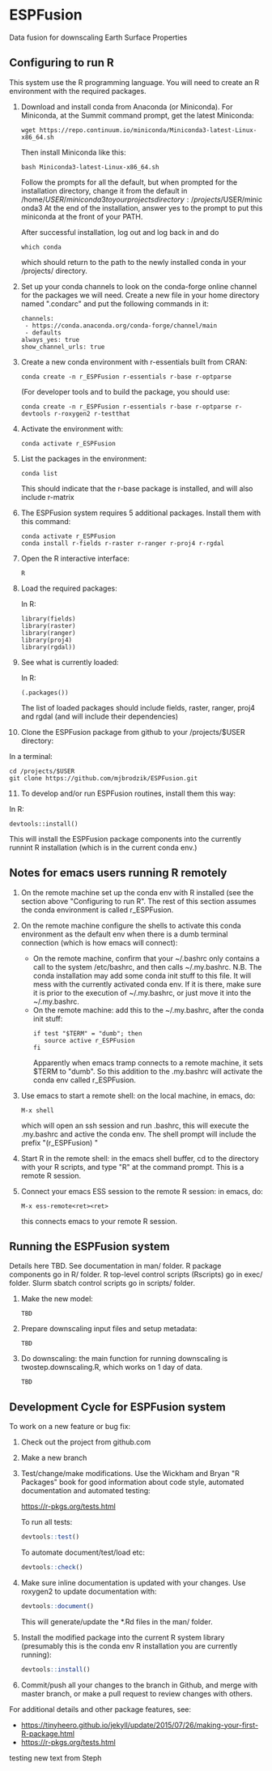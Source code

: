 # ESPFusion
Data fusion for downscaling Earth Surface Properties

## Configuring to run R

This system use the R programming language.  You will need to
create an R environment with the required packages.

1. Download and install conda from Anaconda (or Miniconda). For
   Miniconda, at the Summit command prompt, get the latest Miniconda:

   ```
   wget https://repo.continuum.io/miniconda/Miniconda3-latest-Linux-x86_64.sh
   ```

   Then install Miniconda like this:

   ```
   bash Miniconda3-latest-Linux-x86_64.sh
   ```

   Follow the prompts for all the default, but when prompted for the installation
   directory, change it from the default in /home/$USER/miniconda3 to your
   projects directory:  /projects/$USER/miniconda3
   At the end of the installation, answer yes to the prompt to put this miniconda
   at the front of your PATH.

   After successful installation, log out and log back in and do

   ```
   which conda
   ```

   which should return to the path to the newly installed conda in your /projects/
   directory.

2. Set up your conda channels to look on the conda-forge online channel for the
   packages we will need.  Create a new file in your home directory named ".condarc" and
   put the following commands in it:

   ```
   channels:
    - https://conda.anaconda.org/conda-forge/channel/main
    - defaults
   always_yes: true
   show_channel_urls: true
   ```
   
3. Create a new conda environment with r-essentials built from
   CRAN:

   ```
   conda create -n r_ESPFusion r-essentials r-base r-optparse
   ```

   (For developer tools and to build the package, you should use:

   ```
   conda create -n r_ESPFusion r-essentials r-base r-optparse r-devtools r-roxygen2 r-testthat
   ```
   
4. Activate the environment with:

   ```
   conda activate r_ESPFusion
   ```
   
5. List the packages in the environment:

   ```
   conda list
   ```

   This should indicate that the r-base package is installed, and
   will also include r-matrix
   
6. The ESPFusion system requires 5 additional packages. Install
   them with this command:

   ```
   conda activate r_ESPFusion
   conda install r-fields r-raster r-ranger r-proj4 r-rgdal
   ```
   
7. Open the R interactive interface:

   ```
   R
   ```
   
8. Load the required packages:

   In R:

   ```
   library(fields)
   library(raster)
   library(ranger)
   library(proj4)
   library(rgdal))
   ```
   
9. See what is currently loaded:

   In R:

   ```
   (.packages())
   ```
   
   The list of loaded packages should include fields, raster,
   ranger, proj4 and rgdal (and will include their dependencies)

10. Clone the ESPFusion package from github to your /projects/$USER directory:

   In a terminal:
   
   ```
   cd /projects/$USER
   git clone https://github.com/mjbrodzik/ESPFusion.git
   ```

11. To develop and/or run ESPFusion routines, install them this way:

   In R:
   
   ```
   devtools::install()
   ```

   This will install the ESPFusion package components into the
   currently runnint R installation (which is in the current conda env.)
   
## Notes for emacs users running R remotely

1. On the remote machine set up the conda env with R installed (see the
   section above "Configuring to run R". The rest of this section
   assumes the conda environment is called r_ESPFusion.

2. On the remote machine configure the shells to activate this conda environment
   as the default env when there is a dumb terminal connection (which is how
   emacs will connect):
   * On the remote machine, confirm that your ~/.bashrc only contains a
     call to the system /etc/bashrc, and then calls ~/.my.bashrc. N.B.
     The conda installation may add some conda init stuff to this file. It will
     mess with the currently activated conda env. If it is there, make sure
     it is prior to the execution of ~/.my.bashrc, or just move it into the
     ~/.my.bashrc.
   * On the remote machine: add this to the ~/.my.bashrc, after the conda
     init stuff:
     ```
     if test "$TERM" = "dumb"; then
        source active r_ESPFusion
     fi
     ```
     Apparently when emacs tramp connects to a remote machine, it sets
     $TERM to "dumb".  So this addition to the .my.bashrc will activate
     the conda env called r_ESPFusion.
     
3. Use emacs to start a remote shell: on the local machine, in emacs, do:
   ```
   M-x shell
   ```
   which will open an ssh session and run .bashrc, this will execute
   the .my.bashrc and active the conda env. The shell prompt will include
   the prefix "(r_ESPFusion) <your other prompt stuff here>"

4. Start R in the remote shell: in the emacs shell buffer, cd to the directory
   with your R scripts, and type "R" at the command prompt.
   This is a remote R session.

5. Connect your emacs ESS session to the remote R session: in emacs, do:
   ```
   M-x ess-remote<ret><ret>
   ```
   this connects emacs to your remote R session.
   

## Running the ESPFusion system

Details here TBD.  See documentation in man/ folder.  R package
components go in R/ folder. R top-level control scripts
(Rscripts) go in exec/ folder. Slurm sbatch control scripts go in
scripts/ folder.

1. Make the new model:

   ```TBD```

2. Prepare downscaling input files and setup metadata:

   ```TBD```

3. Do downscaling: the main function for running downscaling is
   twostep.downscaling.R, which works on 1 day of data.

   ```TBD```

## Development Cycle for ESPFusion system

To work on a new feature or bug fix:

1. Check out the project from github.com

2. Make a new branch

3. Test/change/make modifications. Use the Wickham and Bryan "R Packages"
   book for good information about code style, automated documentation and
   automated testing:

   https://r-pkgs.org/tests.html

   To run all tests:

   ```R
   devtools::test()
   ```

   To automate document/test/load etc:

   ```R
   devtools::check()
   ```

4. Make sure inline documentation is updated with your changes.
   Use roxygen2 to update documentation with:

   ```R
   devtools::document()
   ```

   This will generate/update the *.Rd files in the man/ folder.
   
5. Install the modified package into the current R system library
   (presumably this is the conda env R installation you are currently
   running):

   ```R
   devtools::install()
   ```

6. Commit/push all your changes to the branch in Github, and
   merge with master branch, or make a pull request to review
   changes with others.
   
For additional details and other package features, see:

* https://tinyheero.github.io/jekyll/update/2015/07/26/making-your-first-R-package.html
* https://r-pkgs.org/tests.html


testing new text from Steph